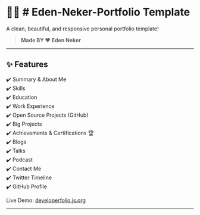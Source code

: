 # 🧑‍💻 # Eden-Neker-Portfolio Template

A clean, beautiful, and responsive personal portfolio template!

> **Made BY ❤️ Eden Neker**

---

## ✨ Features

✔️ Summary & About Me  
✔️ Skills  
✔️ Education  
✔️ Work Experience  
✔️ Open Source Projects (GitHub)  
✔️ Big Projects  
✔️ Achievements & Certifications 🏆  
✔️ Blogs  
✔️ Talks  
✔️ Podcast  
✔️ Contact Me  
✔️ Twitter Timeline  
✔️ GitHub Profile

Live Demo: [developerfolio.js.org](https://developerfolio.js.org/)

---
